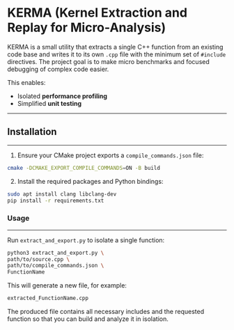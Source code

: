 # KERMA (Kernel Extraction and Replay for Micro-Analysis)
 
KERMA is a small utility that extracts a single C++ function from an existing code base and writes it to its own `.cpp` file with the minimum set of `#include` directives. The project goal is to make micro benchmarks and focused debugging of complex code easier.

This enables:
 
- Isolated **performance profiling**
- Simplified **unit testing**
 
---

## Installation
---
 
1. Ensure your CMake project exports a `compile_commands.json` file:
 
```bash
cmake -DCMAKE_EXPORT_COMPILE_COMMANDS=ON -B build
```

2. Install the required packages and Python bindings:
 
```bash
sudo apt install clang libclang-dev
pip install -r requirements.txt
```
 
### Usage
---
 
Run `extract_and_export.py` to isolate a single function:
 
```bash
python3 extract_and_export.py \
path/to/source.cpp \
path/to/compile_commands.json \
FunctionName
```
 
This will generate a new file, for example:
 
```bash
extracted_FunctionName.cpp
```

The produced file contains all necessary includes and the requested function so
that you can build and analyze it in isolation.

